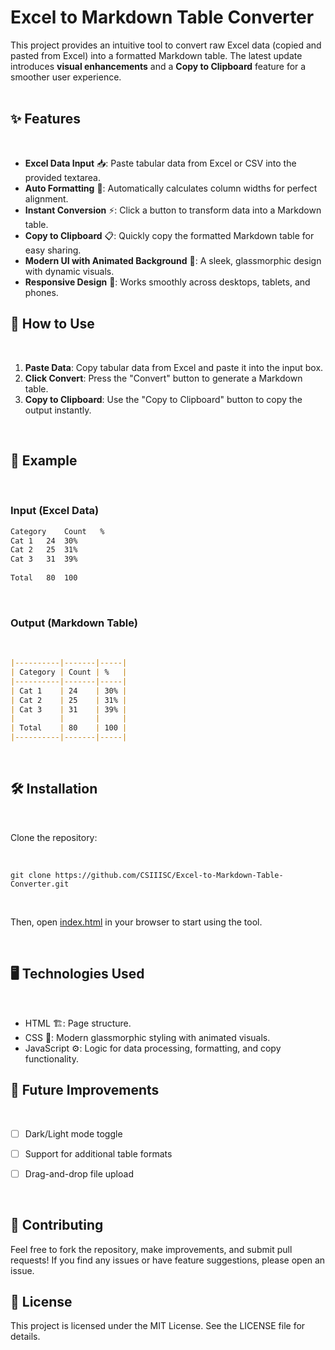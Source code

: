 # Excel to Markdown Table Converter  

This project provides an intuitive tool to convert raw Excel data (copied and pasted from Excel) into a formatted Markdown table. The latest update introduces **visual enhancements** and a **Copy to Clipboard** feature for a smoother user experience.  
<br> 
## ✨ Features  

<br> 

- **Excel Data Input** 📥: Paste tabular data from Excel or CSV into the provided textarea.  
- **Auto Formatting** 🔄: Automatically calculates column widths for perfect alignment.  
- **Instant Conversion** ⚡: Click a button to transform data into a Markdown table.  
- **Copy to Clipboard** 📋: Quickly copy the formatted Markdown table for easy sharing.  
- **Modern UI with Animated Background** 🎨: A sleek, glassmorphic design with dynamic visuals.  
- **Responsive Design** 📱: Works smoothly across desktops, tablets, and phones.  


## 🚀 How to Use  

<br> 

1. **Paste Data**: Copy tabular data from Excel and paste it into the input box.  
2. **Click Convert**: Press the "Convert" button to generate a Markdown table.  
3. **Copy to Clipboard**: Use the "Copy to Clipboard" button to copy the output instantly.  


<br>


## 📝 Example  

<br> 

### **Input (Excel Data)**  
```md
Category	Count 	%
Cat 1	24	30%
Cat 2	25	31%
Cat 3	31	39%
		
Total	80	100
```
<br> 

### **Output (Markdown Table)**  

<br>  

```md
|----------|-------|-----|
| Category | Count | %   |
|----------|-------|-----|
| Cat 1    | 24    | 30% |
| Cat 2    | 25    | 31% |
| Cat 3    | 31    | 39% |
|          |       |     |
| Total    | 80    | 100 |
|----------|-------|-----|
```


<br>

## 🛠️ Installation

<br> 

Clone the repository:

<br> 

```
git clone https://github.com/CSIIISC/Excel-to-Markdown-Table-Converter.git
```

<br> 

Then, open  <a href="[url](https://github.com/CSIIISC/Excel-to-Markdown-Table-Converter/blob/main/index.html)">index.html</a>  in your browser to start using the tool.

<br>  

## 🖥️ Technologies Used


<br> 

- HTML 🏗️: Page structure.
- CSS 🎨: Modern glassmorphic styling with animated visuals.
- JavaScript ⚙️: Logic for data processing, formatting, and copy functionality.


## 🎯 Future Improvements

<br> 

- [ ] Dark/Light mode toggle

- [ ] Support for additional table formats

- [ ] Drag-and-drop file upload

<br> 

## 🤝 Contributing

Feel free to fork the repository, make improvements, and submit pull requests! If you find any issues or have feature suggestions, please open an issue.

## 📜 License

This project is licensed under the MIT License. See the LICENSE file for details.
